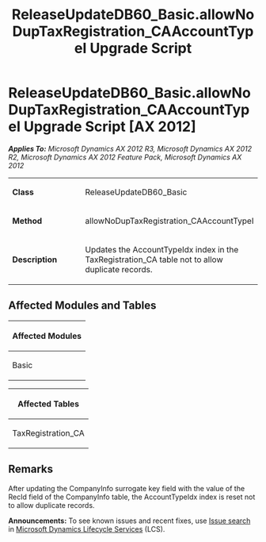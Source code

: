 ﻿---
title: ReleaseUpdateDB60_Basic.allowNoDupTaxRegistration_CAAccountTypeI Upgrade Script
TOCTitle: ReleaseUpdateDB60_Basic.allowNoDupTaxRegistration_CAAccountTypeI Upgrade Script
ms:assetid: d490858f-4cef-877f-d0ee-3d912f4f40c0
ms:mtpsurl: https://msdn.microsoft.com/en-us/library/JJ687001(v=AX.60)
ms:contentKeyID: 49711449
ms.date: 05/18/2015
mtps_version: v=AX.60
---

# ReleaseUpdateDB60\_Basic.allowNoDupTaxRegistration\_CAAccountTypeI Upgrade Script [AX 2012]


_**Applies To:** Microsoft Dynamics AX 2012 R3, Microsoft Dynamics AX 2012 R2, Microsoft Dynamics AX 2012 Feature Pack, Microsoft Dynamics AX 2012_

<table>
<colgroup>
<col style="width: 50%" />
<col style="width: 50%" />
</colgroup>
<tbody>
<tr class="odd">
<td><p><strong>Class</strong></p></td>
<td><p>ReleaseUpdateDB60_Basic</p></td>
</tr>
<tr class="even">
<td><p><strong>Method</strong></p></td>
<td><p>allowNoDupTaxRegistration_CAAccountTypeI</p></td>
</tr>
<tr class="odd">
<td><p><strong>Description</strong></p></td>
<td><p>Updates the AccountTypeIdx index in the TaxRegistration_CA table not to allow duplicate records.</p></td>
</tr>
</tbody>
</table>


## Affected Modules and Tables

<table>
<colgroup>
<col style="width: 100%" />
</colgroup>
<thead>
<tr class="header">
<th><p>Affected Modules</p></th>
</tr>
</thead>
<tbody>
<tr class="odd">
<td><p>Basic</p></td>
</tr>
</tbody>
</table>


<table>
<colgroup>
<col style="width: 100%" />
</colgroup>
<thead>
<tr class="header">
<th><p>Affected Tables</p></th>
</tr>
</thead>
<tbody>
<tr class="odd">
<td><p>TaxRegistration_CA</p></td>
</tr>
</tbody>
</table>


## Remarks

After updating the CompanyInfo surrogate key field with the value of the RecId field of the CompanyInfo table, the AccountTypeIdx index is reset not to allow duplicate records.

  
**Announcements:** To see known issues and recent fixes, use [Issue search](http://go.microsoft.com/fwlink/?linkid=389258) in [Microsoft Dynamics Lifecycle Services](http://go.microsoft.com/fwlink/?linkid=306505) (LCS).

